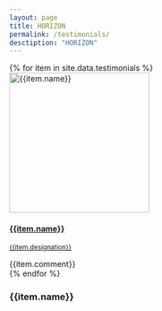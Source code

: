 ```yaml
---
layout: page
title: HORIZON
permalink: /testimonials/
desctiption: "HORIZON"
---
```


<div id="team" class="testimonials">
  <div class="testimonial-container">
    <div class="row">
      <div class="col-md-12">
      </div>
    </div>
    <div class="row">
      {% for item in site.data.testimonials %}
      <div class="col-12 review border rounded mb-4">
        <div class="row">
          <div class="col-12 col-md-4 text-center">
          <a href="{{item.link}}">
            <img width="250" height="250" class="team-image rounded-circle" src="{{item.image | relative_url}}"
              alt="{{item.name}}">
            <h4 class="name font-weight-bold mb-2">{{item.name}}</h4>
            <p class="position"><small>{{item.designation}}</small></p>
            </a>
          </div>
          <div class="col-12 col-md-8 font-italic my-auto lead">
            {{item.comment}}
          </div>
        </div>
      </div>
      {% endfor %}
        <h3 class="name font-weight-bold mb-2">{{item.name}}</h3>
          <div class="row">
      <div class="col-md-12">
      </div>
    </div>
    </div>
  </div>
</div>
